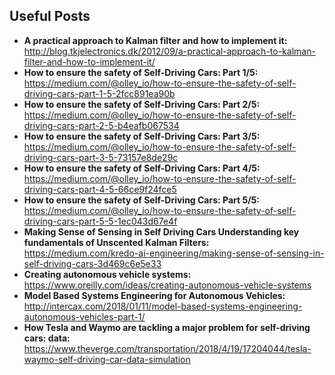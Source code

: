 ## Useful Posts

- **A practical approach to Kalman filter and how to implement it:** http://blog.tkjelectronics.dk/2012/09/a-practical-approach-to-kalman-filter-and-how-to-implement-it/
- **How to ensure the safety of Self-Driving Cars: Part 1/5:** https://medium.com/@olley_io/how-to-ensure-the-safety-of-self-driving-cars-part-1-5-2fcc891ea90b
- **How to ensure the safety of Self-Driving Cars: Part 2/5:** https://medium.com/@olley_io/how-to-ensure-the-safety-of-self-driving-cars-part-2-5-b4eafb067534
- **How to ensure the safety of Self-Driving Cars: Part 3/5:** https://medium.com/@olley_io/how-to-ensure-the-safety-of-self-driving-cars-part-3-5-73157e8de29c
- **How to ensure the safety of Self-Driving Cars: Part 4/5:** https://medium.com/@olley_io/how-to-ensure-the-safety-of-self-driving-cars-part-4-5-66ce9f24fce5
- **How to ensure the safety of Self-Driving Cars: Part 5/5:** https://medium.com/@olley_io/how-to-ensure-the-safety-of-self-driving-cars-part-5-5-1ec043d67e4f
- **Making Sense of Sensing in Self Driving Cars Understanding key fundamentals of Unscented Kalman Filters:** https://medium.com/kredo-ai-engineering/making-sense-of-sensing-in-self-driving-cars-3d469c6e5e33
- **Creating autonomous vehicle systems:** https://www.oreilly.com/ideas/creating-autonomous-vehicle-systems
- **Model Based Systems Engineering for Autonomous Vehicles:** http://intercax.com/2018/01/11/model-based-systems-engineering-autonomous-vehicles-part-1/
- **How Tesla and Waymo are tackling a major problem for self-driving cars: data:**  https://www.theverge.com/transportation/2018/4/19/17204044/tesla-waymo-self-driving-car-data-simulation
